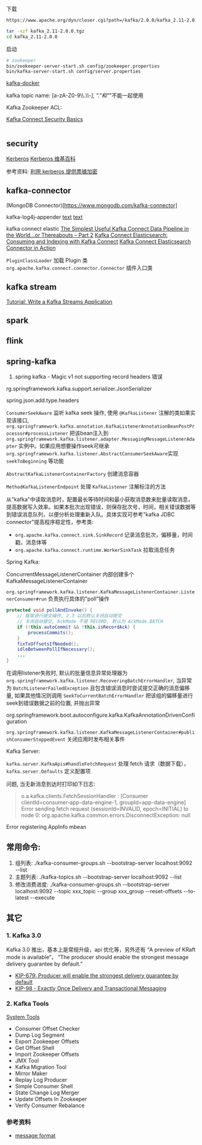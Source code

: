 下载

```sh
https://www.apache.org/dyn/closer.cgi?path=/kafka/2.0.0/kafka_2.11-2.0.0.tgz

tar -xzf kafka_2.11-2.0.0.tgz
cd kafka_2.11-2.0.0
```

启动

```sh
# zookeeper
bin/zookeeper-server-start.sh config/zookeeper.properties
bin/kafka-server-start.sh config/server.properties
```


[kafka-docker](https://github.com/wurstmeister/kafka-docker)

kafka topic name: [a-zA-Z0-9\\\\._\\\\-], \".\"和\"_\"不能一起使用


Kafka Zookeeper ACL:

[Kafka Connect Security Basics](https://docs.confluent.io/platform/current/connect/security.html)
```properties

```

## security

[Kerberos](http://web.mit.edu/kerberos/)
[Kerberos 维基百科](https://zh.wikipedia.org/wiki/Kerberos)

参考资料: [利用 kerberos 提供票據加密](http://linux.vbird.org/linux_enterprise/kerberos.php)

## kafka-connector

(MongoDB Connector)[https://www.mongodb.com/kafka-connector]

kafka-log4j-appender
[text](https://www.devglan.com/apache-kafka/stream-log4j-logs-to-kafka)
[text](http://logging.apache.org/log4j/2.x/manual/appenders.html#KafkaAppender)

kafka connect elastic
[The Simplest Useful Kafka Connect Data Pipeline in the World…or Thereabouts – Part 2](https://www.confluent.io/blog/the-simplest-useful-kafka-connect-data-pipeline-in-the-world-or-thereabouts-part-2/)
[Kafka Connect Elasticsearch: Consuming and Indexing with Kafka Connect](https://sematext.com/blog/kafka-connect-elasticsearch-how-to/)
[Kafka Connect Elasticsearch Connector in Action](https://www.confluent.io/blog/kafka-elasticsearch-connector-tutorial/)


`PluginClassLoader` 加载 Plugin 类
`org.apache.kafka.connect.connector.Connector` 插件入口类


## kafka stream


[Tutorial: Write a Kafka Streams Application](https://kafka.apache.org/28/documentation/streams/tutorial)

## spark

## flink

## spring-kafka

1. spring kafka - Magic v1 not supporting record headers 错误


rg.springframework.kafka.support.serializer.JsonSerializer

spring.json.add.type.headers

`ConsumerSeekAware` 监听 kafka seek 操作, 使用 `@KafkaListener` 注解的类如果实现该接口, `org.springframework.kafka.annotation.KafkaListenerAnnotationBeanPostProcessor#processListener` 把该bean注入到 `org.springframework.kafka.listener.adapter.MessagingMessageListenerAdapter` 实例中。如果应用想要操作seek可继承 `org.springframework.kafka.listener.AbstractConsumerSeekAware`实现 `seekToBeginning` 等功能

`AbstractKafkaListenerContainerFactory` 创建消息容器

`MethodKafkaListenerEndpoint` 处理 `KafkaListener` 注解标注的方法

从"kafka"中读取消息时，配置最长等待时间和最小获取消息数来批量读取消息，提高数据写入效率。如果本批次出现错误，则保存批次号，时间，相关错误数据等到错误消息队列，以便分析处理重新入队。具体实现可参考"kafka JDBC connector"提高程序稳定性，参考类:

* `org.apache.kafka.connect.sink.SinkRecord` 记录消息批次，偏移量，时间戳，消息体等
* `org.apache.kafka.connect.runtime.WorkerSinkTask` 拉取消息任务

Spring Kafka:

ConcurrentMessageListenerContainer 内部创建多个 KafkaMessageListenerContainer

`org.springframework.kafka.listener.KafkaMessageListenerContainer.ListenerConsumer#run` 负责执行具体的"poll"操作

```java
protected void pollAndInvoke() {
    // 框架进行提交操作, 2.3 以后默认关闭自动提交
    // 关闭自动提交, AckMode 不是 RECORD, 默认为 AckMode.BATCH
    if (!this.autoCommit && !this.isRecordAck) {
        processCommits();
    }
    fixTxOffsetsIfNeeded();
    idleBetweenPollIfNecessary();
    ...
}
```

在调用listener失败时, 默认的批量信息异常处理器为`org.springframework.kafka.listener.RecoveringBatchErrorHandler`, 当异常为 `BatchListenerFailedException` 且包含错误消息时尝试提交正确的消息偏移量, 如果其他情况则调用 `SeekToCurrentBatchErrorHandler` 把该组的偏移量进行seek到错误数据之前的位置, 并抛出异常

org.springframework.boot.autoconfigure.kafka.KafkaAnnotationDrivenConfiguration

`org.springframework.kafka.listener.KafkaMessageListenerContainer#publishConsumerStoppedEvent` 关闭应用时发布相关事件

Kafka Server:

`kafka.server.KafkaApis#handleFetchRequest` 处理 fetch 请求（数据下载），
`kafka.server.Defaults` 定义配置项

问题, 当无新消息到达时打印如下日志:

> o.a.kafka.clients.FetchSessionHandler    : [Consumer clientId=consumer-app-data-engine-1, groupId=app-data-engine] Error sending fetch request (sessionId=INVALID, epoch=INITIAL) to node 0:
 org.apache.kafka.common.errors.DisconnectException: null

 Error registering AppInfo mbean

 ## 常用命令:

 1. 组列表: ./kafka-consumer-groups.sh --bootstrap-server localhost:9092 --list
 1. 主题列表: ./kafka-topics.sh --bootstrap-server localhost:9092 --list
 3. 修改消费进度: ./kafka-consumer-groups.sh --bootstrap-server localhost:9092 --topic xxx_topic  --group xxx_group --reset-offsets --to-latest --execute

 ## 其它

### 1. Kafka 3.0

 Kafka 3.0 推出，基本上是常规升级，api 优化等，另外还有 “A preview of KRaft mode is available“， “The producer should enable the strongest message delivery guarantee by default.”

 * [KIP-679: Producer will enable the strongest delivery guarantee by default](https://cwiki.apache.org/confluence/display/KAFKA/KIP-679%3A+Producer+will+enable+the+strongest+delivery+guarantee+by+default)
 * [KIP-98 - Exactly Once Delivery and Transactional Messaging](https://cwiki.apache.org/confluence/display/KAFKA/KIP-98+-+Exactly+Once+Delivery+and+Transactional+Messaging)

 ### 2. Kafka Tools

 [System Tools](https://cwiki.apache.org/confluence/display/KAFKA/System+Tools)

* Consumer Offset Checker
* Dump Log Segment
* Export Zookeeper Offsets
* Get Offset Shell
* Import Zookeeper Offsets
* JMX Tool
* Kafka Migration Tool
* Mirror Maker
* Replay Log Producer
* Simple Consumer Shell
* State Change Log Merger
* Update Offsets In Zookeeper
* Verify Consumer Rebalance

### 参考资料

 * [message format](https://kafka.apache.org/documentation/#messages)